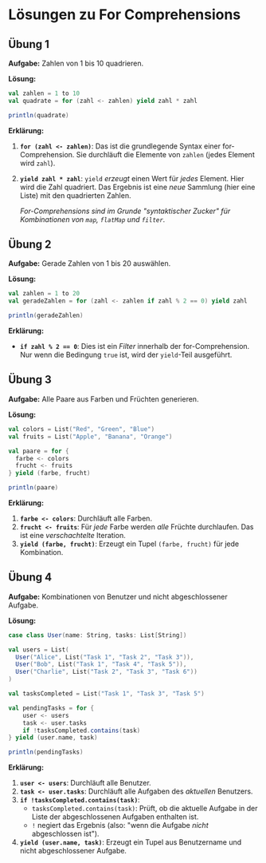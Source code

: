 # Lösungen zu For Comprehensions

## Übung 1

**Aufgabe:** Zahlen von 1 bis 10 quadrieren.

**Lösung:**

```scala
val zahlen = 1 to 10
val quadrate = for (zahl <- zahlen) yield zahl * zahl

println(quadrate)
```

**Erklärung:**

1.  **`for (zahl <- zahlen)`**:  Das ist die grundlegende Syntax einer for-Comprehension.  Sie durchläuft die Elemente von `zahlen` (jedes Element wird `zahl`).
2.  **`yield zahl * zahl`**:  `yield` *erzeugt* einen Wert für *jedes* Element.  Hier wird die Zahl quadriert.  Das Ergebnis ist eine *neue* Sammlung (hier eine Liste) mit den quadrierten Zahlen.

    *For-Comprehensions sind im Grunde "syntaktischer Zucker" für Kombinationen von `map`, `flatMap` und `filter`.*

## Übung 2

**Aufgabe:** Gerade Zahlen von 1 bis 20 auswählen.

**Lösung:**

```scala
val zahlen = 1 to 20
val geradeZahlen = for (zahl <- zahlen if zahl % 2 == 0) yield zahl

println(geradeZahlen)
```

**Erklärung:**

*   **`if zahl % 2 == 0`**:  Dies ist ein *Filter* innerhalb der for-Comprehension.  Nur wenn die Bedingung `true` ist, wird der `yield`-Teil ausgeführt.

## Übung 3

**Aufgabe:** Alle Paare aus Farben und Früchten generieren.

**Lösung:**

```scala
val colors = List("Red", "Green", "Blue")
val fruits = List("Apple", "Banana", "Orange")

val paare = for {
  farbe <- colors
  frucht <- fruits
} yield (farbe, frucht)

println(paare)
```

**Erklärung:**

1.  **`farbe <- colors`**:  Durchläuft alle Farben.
2.  **`frucht <- fruits`**:  Für *jede* Farbe werden *alle* Früchte durchlaufen. Das ist eine *verschachtelte* Iteration.
3.  **`yield (farbe, frucht)`**:  Erzeugt ein Tupel `(farbe, frucht)` für jede Kombination.

## Übung 4

**Aufgabe:** Kombinationen von Benutzer und nicht abgeschlossener Aufgabe.

**Lösung:**

```scala
case class User(name: String, tasks: List[String])

val users = List(
  User("Alice", List("Task 1", "Task 2", "Task 3")),
  User("Bob", List("Task 1", "Task 4", "Task 5")),
  User("Charlie", List("Task 2", "Task 3", "Task 6"))
)

val tasksCompleted = List("Task 1", "Task 3", "Task 5")

val pendingTasks = for {
    user <- users
    task <- user.tasks
    if !tasksCompleted.contains(task)
} yield (user.name, task)

println(pendingTasks)
```

**Erklärung:**

1. **`user <- users`**: Durchläuft alle Benutzer.
2. **`task <- user.tasks`**: Durchläuft alle Aufgaben des *aktuellen* Benutzers.
3. **`if !tasksCompleted.contains(task)`**:
    *   `tasksCompleted.contains(task)`: Prüft, ob die aktuelle Aufgabe in der Liste der abgeschlossenen Aufgaben enthalten ist.
    *   `!` negiert das Ergebnis (also: "wenn die Aufgabe *nicht* abgeschlossen ist").
4.  **`yield (user.name, task)`**:  Erzeugt ein Tupel aus Benutzername und nicht abgeschlossener Aufgabe.
